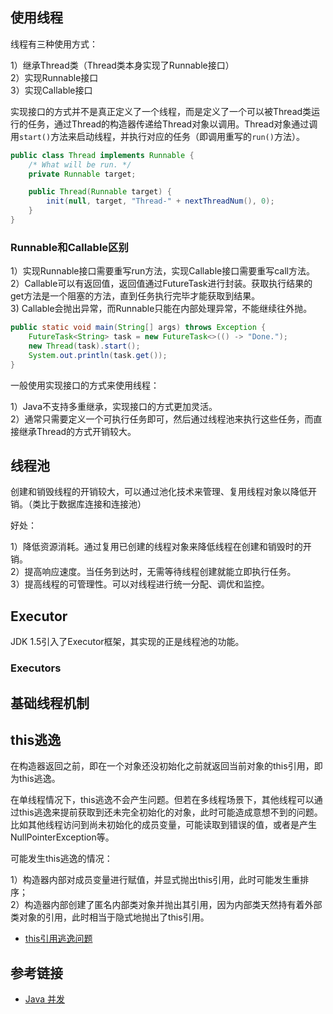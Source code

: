 <!--
date: 2021-06-29T22:46:12+08:00
lastmod: 2021-07-19T22:46:12+08:00
-->
## 使用线程

线程有三种使用方式：

1）继承Thread类（Thread类本身实现了Runnable接口）<br>
2）实现Runnable接口<br>
3）实现Callable接口

实现接口的方式并不是真正定义了一个线程，而是定义了一个可以被Thread类运行的任务，通过Thread的构造器传递给Thread对象以调用。Thread对象通过调用`start()`方法来启动线程，并执行对应的任务（即调用重写的`run()`方法）。

```java
public class Thread implements Runnable {
    /* What will be run. */
    private Runnable target;

    public Thread(Runnable target) {
        init(null, target, "Thread-" + nextThreadNum(), 0);
    }
}
```

### Runnable和Callable区别

1）实现Runnable接口需要重写run方法，实现Callable接口需要重写call方法。<br>
2）Callable可以有返回值，返回值通过FutureTask进行封装。获取执行结果的get方法是一个阻塞的方法，直到任务执行完毕才能获取到结果。<br>
3) Callable会抛出异常，而Runnable只能在内部处理异常，不能继续往外抛。

```java
public static void main(String[] args) throws Exception {
    FutureTask<String> task = new FutureTask<>(() -> "Done.");
    new Thread(task).start();
    System.out.println(task.get());
}
```

一般使用实现接口的方式来使用线程：

1）Java不支持多重继承，实现接口的方式更加灵活。<br>
2）通常只需要定义一个可执行任务即可，然后通过线程池来执行这些任务，而直接继承Thread的方式开销较大。

## 线程池

创建和销毁线程的开销较大，可以通过池化技术来管理、复用线程对象以降低开销。（类比于数据库连接和连接池）

好处：

1）降低资源消耗。通过复用已创建的线程对象来降低线程在创建和销毁时的开销。<br>
2）提高响应速度。当任务到达时，无需等待线程创建就能立即执行任务。<br>
3）提高线程的可管理性。可以对线程进行统一分配、调优和监控。

## Executor

JDK 1.5引入了Executor框架，其实现的正是线程池的功能。

### Executors



## 基础线程机制



## this逃逸

在构造器返回之前，即在一个对象还没初始化之前就返回当前对象的this引用，即为this逃逸。

在单线程情况下，this逃逸不会产生问题。但若在多线程场景下，其他线程可以通过this逃逸来提前获取到还未完全初始化的对象，此时可能造成意想不到的问题。比如其他线程访问到尚未初始化的成员变量，可能读取到错误的值，或者是产生NullPointerException等。

可能发生this逃逸的情况：

1）构造器内部对成员变量进行赋值，并显式抛出this引用，此时可能发生重排序；<br>
2）构造器内部创建了匿名内部类对象并抛出其引用，因为内部类天然持有着外部类对象的引用，此时相当于隐式地抛出了this引用。

* [this引用逃逸问题](https://blog.csdn.net/qq_33804730/article/details/79451670)


## 参考链接

* [Java 并发](http://www.cyc2018.xyz/Java/Java%20%E5%B9%B6%E5%8F%91.html)
